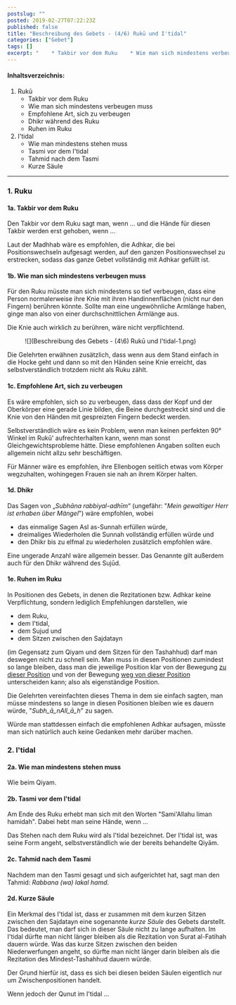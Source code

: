 ```yaml
---
postslug: ""
posted: 2019-02-27T07:22:23Z
published: false
title: "Beschreibung des Gebets - (4/6) Rukū und I'tidal"
categories: ["Gebet"]
tags: []
excerpt: "    * Takbir vor dem Ruku    * Wie man sich mindestens verbeugen muss    * Empfohlene Art, sich zu ..."
---
```


#### Inhaltsverzeichnis:

1. Rukū
    * Takbir vor dem Ruku
    * Wie man sich mindestens verbeugen muss
    * Empfohlene Art, sich zu verbeugen
    * Dhikr während des Ruku
    * Ruhen im Ruku
2. I'tidal
    * Wie man mindestens stehen muss
    * Tasmi vor dem I'tidal
    * Tahmid nach dem Tasmi
    * Kurze Säule

* * *

### 1\. Ruku

#### 1a. Takbir vor dem Ruku

Den Takbir vor dem Ruku sagt man, wenn ... und die Hände für diesen Takbir werden erst gehoben, wenn ...

Laut der Madhhab wäre es empfohlen, die Adhkar, die bei Positionswechseln aufgesagt werden, auf den ganzen Positionswechsel zu erstrecken, sodass das ganze Gebet vollständig mit Adhkar gefüllt ist.

#### 1b. Wie man sich mindestens verbeugen muss

Für den Ruku müsste man sich mindestens so tief verbeugen, dass eine Person normalerweise ihre Knie mit ihren Handinnenflächen (nicht nur den Fingern) berühren könnte. Sollte man eine ungewöhnliche Armlänge haben, ginge man also von einer durchschnittlichen Armlänge aus.

Die Knie auch wirklich zu berühren, wäre nicht verpflichtend.

<div class="wp-block-image">

<figure class="aligncenter size-large is-resized">![](Beschreibung des Gebets - (4\6) Rukū und I'tidal-1.png)</figure>

</div>

Die Gelehrten erwähnen zusätzlich, dass wenn aus dem Stand einfach in die Hocke geht und dann so mit den Händen seine Knie erreicht, das selbstverständlich trotzdem nicht als Ruku zählt.

#### 1c. Empfohlene Art, sich zu verbeugen

Es wäre empfohlen, sich so zu verbeugen, dass dass der Kopf und der Oberkörper eine gerade Linie bilden, die Beine durchgestreckt sind und die Knie von den Händen mit gespreizten Fingern bedeckt werden.

Selbstverständlich wäre es kein Problem, wenn man keinen perfekten 90° Winkel im Rukū' aufrechterhalten kann, wenn man sonst Gleichgewichtsprobleme hätte. Diese empfohlenen Angaben sollten euch allgemein nicht allzu sehr beschäftigen.

Für Männer wäre es empfohlen, ihre Ellenbogen seitlich etwas vom Körper wegzuhalten, wohingegen Frauen sie nah an ihrem Körper halten.

#### 1d. Dhikr

Das Sagen von „_Subhāna rabbiyal-adhīm_“ (ungefähr: "_Mein gewaltiger Herr ist erhaben über Mängel_") wäre empfohlen, wobei

* das einmalige Sagen Asl as-Sunnah erfüllen würde,
* dreimaliges Wiederholen die Sunnah vollständig erfüllen würde und
* den Dhikr bis zu elfmal zu wiederholen zusätzlich empfohlen wäre.

Eine ungerade Anzahl wäre allgemein besser. Das Genannte gilt außerdem auch für den Dhikr während des Sujūd.

#### 1e. Ruhen im Ruku

In Positionen des Gebets, in denen die Rezitationen bzw. Adhkar keine Verpflichtung, sondern lediglich Empfehlungen darstellen, wie

* dem Ruku,
* dem I'tidal,
* dem Sujud und
* dem Sitzen zwischen den Sajdatayn

(im Gegensatz zum Qiyam und dem Sitzen für den Tashahhud) darf man deswegen nicht zu schnell sein. Man muss in diesen Positionen zumindest so lange bleiben, dass man die jeweilige Position klar von der Bewegung <span style="text-decoration: underline;">zu dieser Position</span> und von der Bewegung <span style="text-decoration: underline;">weg von dieser Position</span> unterscheiden kann; also als eigenständige Position.

Die Gelehrten vereinfachten dieses Thema in dem sie einfach sagten, man müsse mindestens so lange in diesen Positionen bleiben wie es dauern würde, "_Subh_ā_nAll_ā_h_" zu sagen.

Würde man stattdessen einfach die empfohlenen Adhkar aufsagen, müsste man sich natürlich auch keine Gedanken mehr darüber machen.

### 2\. I'tidal

#### 2a. Wie man mindestens stehen muss

Wie beim Qiyam.

#### 2b. Tasmi vor dem I'tidal

Am Ende des Ruku erhebt man sich mit den Worten "Sami'Allahu liman hamidah". Dabei hebt man seine Hände, wenn ...

Das Stehen nach dem Ruku wird als I'tidal bezeichnet. Der I'tidal ist, was seine Form angeht, selbstverständlich wie der bereits behandelte Qiyām.

#### 2c. Tahmid nach dem Tasmi

Nachdem man den Tasmi gesagt und sich aufgerichtet hat, sagt man den Tahmid: _Rabbana (wa) lakal hamd_.

#### 2d. Kurze Säule

Ein Merkmal des I'tidal ist, dass er zusammen mit dem kurzen Sitzen zwischen den Sajdatayn eine sogenannte _kurze Säule_ des Gebets darstellt. Das bedeutet, man darf sich in dieser Säule nicht zu lange aufhalten. Im I'tidal dürfte man nicht länger bleiben als die Rezitation von Surat al-Fatihah dauern würde. Was das kurze Sitzen zwischen den beiden Niederwerfungen angeht, so dürfte man nicht länger darin bleiben als die Rezitation des Mindest-Tashahhud dauern würde.

Der Grund hierfür ist, dass es sich bei diesen beiden Säulen eigentlich nur um Zwischenpositionen handelt.

Wenn jedoch der Qunut im I'tidal ...